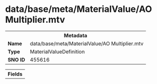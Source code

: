 <h1>data/base/meta/MaterialValue/AO Multiplier.mtv</h1><table><tr><th colspan="100%">Metadata</th></tr><tr><td><b>Name</b></td><td>data/base/meta/MaterialValue/AO Multiplier.mtv</td></tr><tr><td><b>Type</b></td><td>MaterialValueDefinition</td></tr><tr><td><b>SNO ID</b></td><td>455616</td></tr></table>

<table><tr><th colspan="100%">Fields</th></tr></table>

